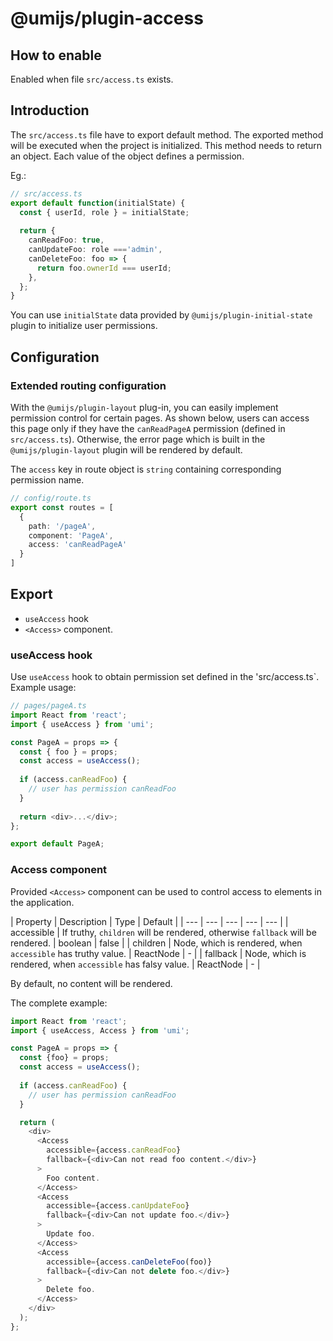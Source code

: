 # @umijs/plugin-access

## How to enable

Enabled when file `src/access.ts` exists.

## Introduction

The `src/access.ts` file have to export default method.
The exported method will be executed when the project is initialized. 
This method needs to return an object. 
Each value of the object defines a permission.

Eg.:

```typescript
// src/access.ts
export default function(initialState) {
  const { userId, role } = initialState;
 
  return {
    canReadFoo: true,
    canUpdateFoo: role ==='admin',
    canDeleteFoo: foo => {
      return foo.ownerId === userId;
    },
  };
}
```
You can use `initialState` data provided by `@umijs/plugin-initial-state` plugin to initialize user permissions.

## Configuration

### Extended routing configuration

With the `@umijs/plugin-layout` plug-in, you can easily implement permission control for certain pages. As shown below, users can access this page only if they have the `canReadPageA` permission (defined in `src/access.ts`). Otherwise, the error page which is built in the `@umijs/plugin-layout` plugin will be rendered by default.

The `access` key in route object is `string` containing corresponding permission name.

```typescript
// config/route.ts
export const routes = [
  {
    path: '/pageA',
    component: 'PageA',
    access: 'canReadPageA'
  }
]
```

## Export

- `useAccess` hook
- `<Access>` component.

### useAccess hook

Use `useAccess` hook to obtain permission set defined in the 'src/access.ts`. 
Example usage:

```typescript
// pages/pageA.ts
import React from 'react';
import { useAccess } from 'umi';

const PageA = props => {
  const { foo } = props;
  const access = useAccess();
 
  if (access.canReadFoo) {
    // user has permission canReadFoo
  }
 
  return <div>...</div>;
};

export default PageA;
```
### Access component

Provided `<Access>` component can be used to control access to elements in the application.

| Property | Description | Type | Default | 
| --- | --- | --- | --- | --- |
| accessible | If truthy, `children` will be rendered, otherwise `fallback` will be rendered. | boolean | false |
| children | Node, which is rendered, when `accessible` has truthy value. | ReactNode | - |
| fallback | Node, which is rendered, when `accessible` has falsy value. | ReactNode | - |

By default, no content will be rendered.

The complete example:

```typescript
import React from 'react';
import { useAccess, Access } from 'umi';

const PageA = props => {
  const {foo} = props;
  const access = useAccess();
  
  if (access.canReadFoo) {
    // user has permission canReadFoo
  }

  return (
    <div>
      <Access
        accessible={access.canReadFoo}
        fallback={<div>Can not read foo content.</div>}
      >
        Foo content.
      </Access>
      <Access
        accessible={access.canUpdateFoo}
        fallback={<div>Can not update foo.</div>}
      >
        Update foo.
      </Access>
      <Access
        accessible={access.canDeleteFoo(foo)}
        fallback={<div>Can not delete foo.</div>}
      >
        Delete foo.
      </Access>
    </div>
  );
};
```

